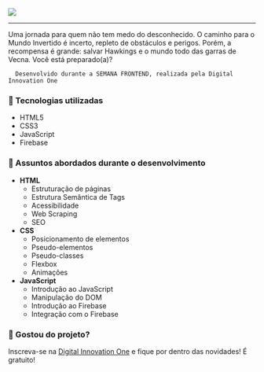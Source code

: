 <img src="https://cafecomnerd.com.br/wp-content/uploads/2019/09/Stranger-Things-4-Netflix-980x551.jpg" style="width=100%" />

---

Uma jornada para quem não tem medo do desconhecido. O caminho para o Mundo Invertido é incerto, repleto de obstáculos e perigos. Porém, a recompensa é grande: salvar Hawkings e o mundo todo das garras de Vecna. Você está preparado(a)?

```
  Desenvolvido durante a SEMANA FRONTEND, realizada pela Digital Innovation One
```

### :fox_face: Tecnologias utilizadas

- HTML5
- CSS3
- JavaScript
- Firebase

### :fox_face: Assuntos abordados durante o desenvolvimento

- **HTML**
  - Estruturação de páginas
  - Estrutura Semântica de Tags
  - Acessibilidade
  - Web Scraping
  - SEO
- **CSS**
  - Posicionamento de elementos
  - Pseudo-elementos
  - Pseudo-classes
  - Flexbox
  - Animações
- **JavaScript**
  - Introdução ao JavaScript
  - Manipulação do DOM
  - Introdução ao Firebase
  - Integração com o Firebase

### :fox_face: Gostou do projeto?

Inscreva-se na [Digital Innovation One](https://dio.me/sign-up?ref=XLN0X9AEHJ) e fique por dentro das novidades! É gratuito!
